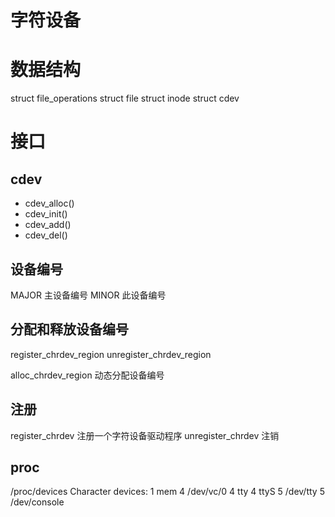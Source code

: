 字符设备
============================

# 数据结构

struct file_operations
struct file
struct inode
struct cdev

# 接口

## cdev

 *  cdev_alloc()
 *  cdev_init()
 *  cdev_add()
 *  cdev_del()

## 设备编号

MAJOR	主设备编号
MINOR	此设备编号

## 分配和释放设备编号

register_chrdev_region
unregister_chrdev_region

alloc_chrdev_region	动态分配设备编号


## 注册

register_chrdev	注册一个字符设备驱动程序
unregister_chrdev 注销

## proc

/proc/devices
Character devices:
  1 mem
  4 /dev/vc/0
  4 tty
  4 ttyS
  5 /dev/tty
  5 /dev/console